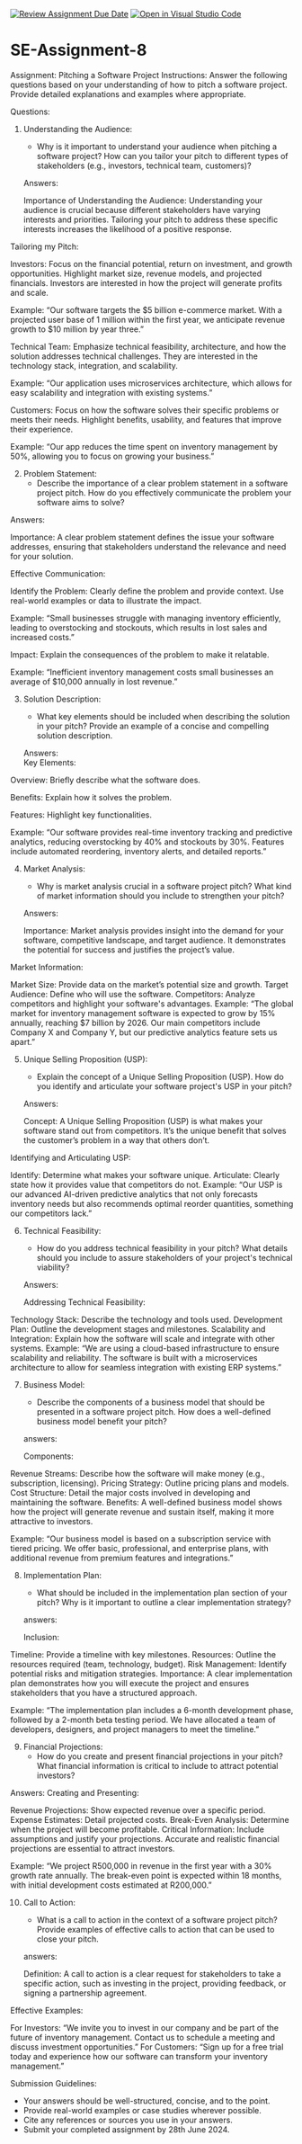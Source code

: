 [![Review Assignment Due Date](https://classroom.github.com/assets/deadline-readme-button-22041afd0340ce965d47ae6ef1cefeee28c7c493a6346c4f15d667ab976d596c.svg)](https://classroom.github.com/a/4bgukiqw)
[![Open in Visual Studio Code](https://classroom.github.com/assets/open-in-vscode-2e0aaae1b6195c2367325f4f02e2d04e9abb55f0b24a779b69b11b9e10269abc.svg)](https://classroom.github.com/online_ide?assignment_repo_id=15307114&assignment_repo_type=AssignmentRepo)
# SE-Assignment-8
 Assignment: Pitching a Software Project
 Instructions:
Answer the following questions based on your understanding of how to pitch a software project. Provide detailed explanations and examples where appropriate.

 Questions:

1. Understanding the Audience:
   - Why is it important to understand your audience when pitching a software project? How can you tailor your pitch to different types of stakeholders (e.g., investors, technical team, customers)?

   Answers:  

   Importance of Understanding the Audience:
Understanding your audience is crucial because different stakeholders have varying interests and priorities. Tailoring your pitch to address these specific interests increases the likelihood of a positive response.

Tailoring my Pitch:

Investors: Focus on the financial potential, return on investment, and growth opportunities. Highlight market size, revenue models, and projected financials. Investors are interested in how the project will generate profits and scale.

Example: “Our software targets the $5 billion e-commerce market. With a projected user base of 1 million within the first year, we anticipate revenue growth to $10 million by year three.”

Technical Team: Emphasize technical feasibility, architecture, and how the solution addresses technical challenges. They are interested in the technology stack, integration, and scalability.

Example: “Our application uses microservices architecture, which allows for easy scalability and integration with existing systems.”

Customers: Focus on how the software solves their specific problems or meets their needs. Highlight benefits, usability, and features that improve their experience.

Example: “Our app reduces the time spent on inventory management by 50%, allowing you to focus on growing your business.”

2. Problem Statement:
   - Describe the importance of a clear problem statement in a software project pitch. How do you effectively communicate the problem your software aims to solve?


Answers:

Importance:
A clear problem statement defines the issue your software addresses, ensuring that stakeholders understand the relevance and need for your solution.

Effective Communication:

Identify the Problem: Clearly define the problem and provide context. Use real-world examples or data to illustrate the impact.

Example: “Small businesses struggle with managing inventory efficiently, leading to overstocking and stockouts, which results in lost sales and increased costs.”

Impact: Explain the consequences of the problem to make it relatable.

Example: “Inefficient inventory management costs small businesses an average of $10,000 annually in lost revenue.”

3. Solution Description:
   - What key elements should be included when describing the solution in your pitch? Provide an example of a concise and compelling solution description.


   Answers:  
   Key Elements:

Overview: Briefly describe what the software does.

Benefits: Explain how it solves the problem.

Features: Highlight key functionalities.

Example: “Our software provides real-time inventory tracking and predictive analytics, reducing overstocking by 40% and stockouts by 30%. Features include automated reordering, inventory alerts, and detailed reports.”

4. Market Analysis:
   - Why is market analysis crucial in a software project pitch? What kind of market information should you include to strengthen your pitch?

   Answers:

   Importance:
Market analysis provides insight into the demand for your software, competitive landscape, and target audience. It demonstrates the potential for success and justifies the project’s value.

Market Information:

Market Size: Provide data on the market’s potential size and growth.
Target Audience: Define who will use the software.
Competitors: Analyze competitors and highlight your software's advantages.
Example: “The global market for inventory management software is expected to grow by 15% annually, reaching $7 billion by 2026. Our main competitors include Company X and Company Y, but our predictive analytics feature sets us apart.”

5. Unique Selling Proposition (USP):
   - Explain the concept of a Unique Selling Proposition (USP). How do you identify and articulate your software project's USP in your pitch?

   Answers:

   Concept:
A Unique Selling Proposition (USP) is what makes your software stand out from competitors. It’s the unique benefit that solves the customer’s problem in a way that others don’t.

Identifying and Articulating USP:

Identify: Determine what makes your software unique.
Articulate: Clearly state how it provides value that competitors do not.
Example: “Our USP is our advanced AI-driven predictive analytics that not only forecasts inventory needs but also recommends optimal reorder quantities, something our competitors lack.”

6. Technical Feasibility:
   - How do you address technical feasibility in your pitch? What details should you include to assure stakeholders of your project's technical viability?

   Answers:

   Addressing Technical Feasibility:

Technology Stack: Describe the technology and tools used.
Development Plan: Outline the development stages and milestones.
Scalability and Integration: Explain how the software will scale and integrate with other systems.
Example: “We are using a cloud-based infrastructure to ensure scalability and reliability. The software is built with a microservices architecture to allow for seamless integration with existing ERP systems.”

7. Business Model:
   - Describe the components of a business model that should be presented in a software project pitch. How does a well-defined business model benefit your pitch?

   answers:  

   Components:

Revenue Streams: Describe how the software will make money (e.g., subscription, licensing).
Pricing Strategy: Outline pricing plans and models.
Cost Structure: Detail the major costs involved in developing and maintaining the software.
Benefits:
A well-defined business model shows how the project will generate revenue and sustain itself, making it more attractive to investors.

Example: “Our business model is based on a subscription service with tiered pricing. We offer basic, professional, and enterprise plans, with additional revenue from premium features and integrations.”

8. Implementation Plan:
   - What should be included in the implementation plan section of your pitch? Why is it important to outline a clear implementation strategy?

   answers:

   Inclusion:

Timeline: Provide a timeline with key milestones.
Resources: Outline the resources required (team, technology, budget).
Risk Management: Identify potential risks and mitigation strategies.
Importance:
A clear implementation plan demonstrates how you will execute the project and ensures stakeholders that you have a structured approach.

Example: “The implementation plan includes a 6-month development phase, followed by a 2-month beta testing period. We have allocated a team of developers, designers, and project managers to meet the timeline.”

9. Financial Projections:
   - How do you create and present financial projections in your pitch? What financial information is critical to include to attract potential investors?

Answers:
   Creating and Presenting:

Revenue Projections: Show expected revenue over a specific period.
Expense Estimates: Detail projected costs.
Break-Even Analysis: Determine when the project will become profitable.
Critical Information:
Include assumptions and justify your projections. Accurate and realistic financial projections are essential to attract investors.

Example: “We project R500,000 in revenue in the first year with a 30% growth rate annually. The break-even point is expected within 18 months, with initial development costs estimated at R200,000.”

10. Call to Action:
    - What is a call to action in the context of a software project pitch? Provide examples of effective calls to action that can be used to close your pitch.

    answers:

    Definition:
A call to action is a clear request for stakeholders to take a specific action, such as investing in the project, providing feedback, or signing a partnership agreement.

Effective Examples:

For Investors: “We invite you to invest in our company and be part of the future of inventory management. Contact us to schedule a meeting and discuss investment opportunities.”
For Customers: “Sign up for a free trial today and experience how our software can transform your inventory management.”

 Submission Guidelines:
- Your answers should be well-structured, concise, and to the point.
- Provide real-world examples or case studies wherever possible.
- Cite any references or sources you use in your answers.
- Submit your completed assignment by 28th June 2024.


